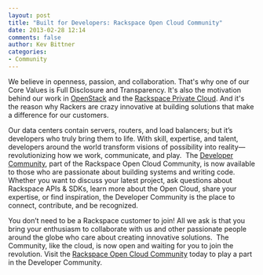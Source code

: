 ```yaml
---
layout: post
title: "Built for Developers: Rackspace Open Cloud Community"
date: 2013-02-28 12:14
comments: false
author: Kev Bittner  
categories: 
- Community
---
```

We believe in openness, passion, and collaboration. That's why one of our Core Values is Full Disclosure and Transparency. It's also the motivation behind our work in [OpenStack](http://www.rackspace.com/cloud/openstack/) and the [Rackspace Private Cloud](http://www.rackspace.com/cloud/private/). And it's the reason why Rackers are crazy innovative at building solutions that make a difference for our customers.

Our data centers contain servers, routers, and load balancers; but it’s developers who truly bring them to life. With skill, expertise, and talent, developers around the world transform visions of possibility into reality—revolutionizing how we work, communicate, and play.  The [Developer Community](https://community.rackspace.com/developers/default.aspx), part of the Rackspace Open Cloud Community, is now available to those who are passionate about building systems and writing code. Whether you want to discuss your latest project, ask questions about Rackspace APIs & SDKs, learn more about the Open Cloud, share your expertise, or find inspiration, the Developer Community is the place to connect, contribute, and be recognized. 

You don’t need to be a Rackspace customer to join! All we ask is that you bring your enthusiasm to collaborate with us and other passionate people around the globe who care about creating innovative solutions.  The Community, like the cloud, is now open and waiting for you to join the revolution. Visit the [Rackspace Open Cloud Community](https://community.rackspace.com/) today to play a part in the Developer Community.

